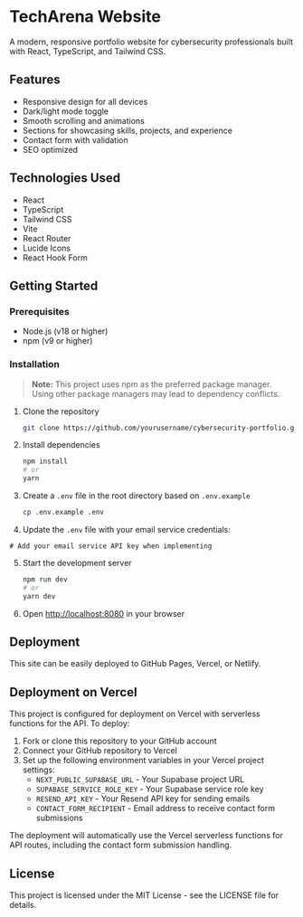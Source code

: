 # TechArena Website

A modern, responsive portfolio website for cybersecurity professionals built with React, TypeScript, and Tailwind CSS.

## Features

- Responsive design for all devices
- Dark/light mode toggle
- Smooth scrolling and animations
- Sections for showcasing skills, projects, and experience
- Contact form with validation
- SEO optimized

## Technologies Used

- React
- TypeScript
- Tailwind CSS
- Vite
- React Router
- Lucide Icons
- React Hook Form

## Getting Started

### Prerequisites

- Node.js (v18 or higher)
- npm (v9 or higher)

### Installation

> **Note:** This project uses npm as the preferred package manager. Using other package managers may lead to dependency conflicts.

1. Clone the repository
   ```bash
   git clone https://github.com/yourusername/cybersecurity-portfolio.git
   ```

2. Install dependencies
   ```bash
   npm install
   # or
   yarn
   ```

3. Create a `.env` file in the root directory based on `.env.example`
   ```bash
   cp .env.example .env
   ```

4. Update the `.env` file with your email service credentials:

```
# Add your email service API key when implementing
```

5. Start the development server
   ```bash
   npm run dev
   # or
   yarn dev
   ```

6. Open [http://localhost:8080](http://localhost:8080) in your browser

## Deployment

This site can be easily deployed to GitHub Pages, Vercel, or Netlify.

## Deployment on Vercel

This project is configured for deployment on Vercel with serverless functions for the API. To deploy:

1. Fork or clone this repository to your GitHub account
2. Connect your GitHub repository to Vercel
3. Set up the following environment variables in your Vercel project settings:
   - `NEXT_PUBLIC_SUPABASE_URL` - Your Supabase project URL
   - `SUPABASE_SERVICE_ROLE_KEY` - Your Supabase service role key
   - `RESEND_API_KEY` - Your Resend API key for sending emails
   - `CONTACT_FORM_RECIPIENT` - Email address to receive contact form submissions

The deployment will automatically use the Vercel serverless functions for API routes, including the contact form submission handling.

## License

This project is licensed under the MIT License - see the LICENSE file for details.
